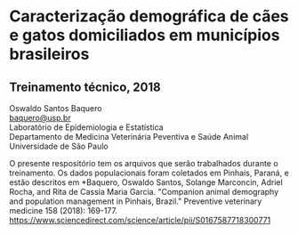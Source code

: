 # Caracterização demográfica de cães e gatos domiciliados em municípios brasileiros
## Treinamento técnico, 2018

Oswaldo Santos Baquero  
baquero@usp.br  
Laboratório de Epidemiologia e Estatística  
Departamento de Medicina Veterinária Peventiva e Saúde Animal  
Universidade de São Paulo  
<p></p>

O presente respositório tem os arquivos que serão trabalhados durante o treinamento. Os dados populacionais foram coletados em  Pinhais, Paraná, e estão descritos em *Baquero, Oswaldo Santos, Solange Marconcin, Adriel Rocha, and Rita de Cassia Maria Garcia. "Companion animal demography and population management in Pinhais, Brazil." Preventive veterinary medicine 158 (2018): 169-177.
<https://www.sciencedirect.com/science/article/pii/S0167587718300771>
<p></p>
